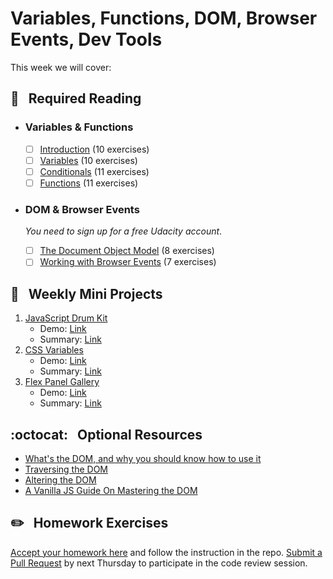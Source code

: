 # Variables, Functions, DOM, Browser Events, Dev Tools

This week we will cover:

## :closed_book: &nbsp; **Required Reading**

* ### Variables & Functions

  - [ ] [Introduction](https://www.codecademy.com/courses/introduction-to-javascript/lessons/introduction-to-javascript) (10 exercises)
  - [ ] [Variables](https://www.codecademy.com/courses/introduction-to-javascript/lessons/variables) (10 exercises)
  - [ ] [Conditionals](https://www.codecademy.com/courses/introduction-to-javascript/lessons/control-flow) (11 exercises)
  - [ ] [Functions](https://www.codecademy.com/courses/introduction-to-javascript/lessons/functions) (11 exercises)

* ### DOM & Browser Events

   *You need to sign up for a free Udacity account*.

  - [ ] [The Document Object Model](https://classroom.udacity.com/courses/ud117/lessons/74c2a096-61db-4302-9d65-6b7fa9b8c329/concepts/354d9102-8b45-4a89-91df-6f5ec9022dbd) (8 exercises)
  - [ ] [Working with Browser Events](https://classroom.udacity.com/courses/ud117/lessons/f270dbcf-eb43-4ce3-b7be-a74d26023496/concepts/f63b1837-b096-4707-b0f5-72bc6a93bfac) (7 exercises)

## :dart: &nbsp; **Weekly Mini Projects**

1. [JavaScript Drum Kit](https://www.youtube.com/watch?v=VuN8qwZoego&list=PLu8EoSxDXHP6CGK4YVJhL_VWetA865GOH&index=1)
    * Demo: [Link](https://yhabib.github.io/JavaScript30/01%20-%20JavaScript%20Drum%20Kit/index.html)
    * Summary: [Link](https://github.com/usyyy/javascript/blob/master/JavaScript30/analysis.md#1-javascript-drum-kit)
2. [CSS Variables](https://www.youtube.com/watch?v=AHLNzv13c2I&list=PLu8EoSxDXHP6CGK4YVJhL_VWetA865GOH&index=3)
    * Demo: [Link](https://yhabib.github.io/JavaScript30/03%20-%20CSS%20Variables/index.html)
    * Summary: [Link](https://github.com/usyyy/javascript/blob/master/JavaScript30/analysis.md#3-css-variables)
3. [Flex Panel Gallery](https://www.youtube.com/watch?v=9eif30i26jg&list=PLu8EoSxDXHP6CGK4YVJhL_VWetA865GOH&index=5)
    * Demo: [Link](https://yhabib.github.io/JavaScript30/05%20-%20Flex%20Panel%20Gallery/index.html)
    * Summary: [Link](hhttps://github.com/usyyy/javascript/blob/master/JavaScript30/analysis.md#5-flex-panel-gallery)

## :octocat: &nbsp; **Optional Resources**

* [What's the DOM, and why you should know how to use it](https://www.freecodecamp.org/news/whats-the-document-object-model-and-why-you-should-know-how-to-use-it-1a2d0bc5429d/)
* [Traversing the DOM](https://zellwk.com/blog/dom-traversals/)
* [Altering the DOM](https://zellwk.com/blog/js-in-dom/)
* [A Vanilla JS Guide On Mastering the DOM](https://dev.to/bouhm/a-vanilla-js-guide-on-mastering-the-dom-3l9b)

## :pencil2: &nbsp; **Homework Exercises**

[Accept your homework here]() and follow the instruction in the repo. [Submit a Pull Request](../week-zero/about.md#homework-pull-request) by next Thursday to participate in the code review session.